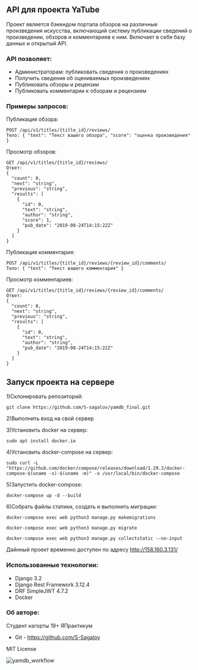 ## API для проекта YaTube

Проект является бэкендом портала обзоров на различные произведения искусства, включающий систему публикации сведений о произведении, обзоров и комментариев к ним.
Включает в себя базу данных и открытый API.

### API позволяет:
* Администраторам: публиковать сведения о произведениях
* Получить сведения об оцениваемых произведениях
* Публиковать обзоры и рецензии
* Публиковать комментарии к обзорам и рецензиям


### Примеры запросов:
Публикация обзора:
```
POST /api/v1/titles/{title_id}/reviews/
Тело: { "text": "Текст вашего обзора", "score": "оценка произведения" }
```
Просмотр обзоров:
```
GET /api/v1/titles/{title_id}/reviews/
Ответ:
{
  "count": 0,
  "next": "string",
  "previous": "string",
  "results": [
    {
      "id": 0,
      "text": "string",
      "author": "string",
      "score": 1,
      "pub_date": "2019-08-24T14:15:22Z"
    }
  ]
}
```
Публикация комментария:
```
POST /api/v1/titles/{title_id}/reviews/{review_id}/comments/
Тело: { "text": "Текст вашего комментария" }
```
Просмотр комментариев:
```
GET /api/v1/titles/{title_id}/reviews/{review_id}/comments/
Ответ:
{
  "count": 0,
  "next": "string",
  "previous": "string",
  "results": [
    {
      "id": 0,
      "text": "string",
      "author": "string",
      "pub_date": "2019-08-24T14:15:22Z"
    }
  ]
}
```

## Запуск проекта на сервере

1)Склонировать репозиторий:

```
git clone https://github.com/S-sagalov/yamdb_final.git
```

2)Выполнить вход на свой сервер

3)Установить docker на сервер:

```
sudo apt install docker.io
```

4)Установить docker-compose на сервер:

```
sudo curl -L "https://github.com/docker/compose/releases/download/1.29.2/docker-compose-$(uname -s)-$(uname -m)" -o /usr/local/bin/docker-compose
```

5)Запустить docker-compose:

```
docker-compose up -d --build
```

6)Собрать файлы статики, создать и выполнить миграции:

```
docker-compose exec web python3 manage.py makemigrations
```
```
docker-compose exec web python3 manage.py migrate
```
```
docker-compose exec web python3 manage.py collectstatic --no-input
```

Дайнный проект временно доступен по адресу http://158.160.3.131/


### Использованные технологии:
* Django 3.2
* Django Rest Framework 3.12.4
* DRF SimpleJWT 4.7.2
* Docker
### Об авторе:
Студент кагорты 19+ ЯПрактикум
* Git - https://github.com/S-Sagalov

MIT License

![yamdb_workflow](https://github.com/S-Sagalov/yamdb_final/actions/workflows/yamdb_workflow.yml/badge.svg)